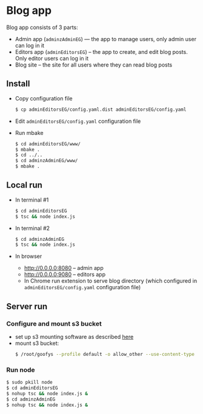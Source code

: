 # Blog app

Blog app consists of 3 parts:
* Admin app (`adminzAdminEG`) — the app to manage users, only admin user can log in it
* Editors app (`adminEditorsEG`) – the app to create, and edit blog posts. Only editor users can log in it
* Blog site – the site for all users where they can read blog posts

## Install 
* Copy configuration file
    ```sh
    $ cp adminEditorsEG/config.yaml.dist adminEditorsEG/config.yaml
    ```
* Edit `adminEditorsEG/config.yaml` configuration file

* Run mbake 
    ```sh
    $ cd adminEditorsEG/www/
    $ mbake .
    $ cd ../..
    $ cd adminzAdminEG/www/
    $ mbake .
    ```

## Local run
* In terminal #1
    ```sh
    $ cd adminEditorsEG
    $ tsc && node index.js
    ```
* In terminal #2
    ```sh
    $ cd adminzAdminEG
    $ tsc && node index.js
    ```

* In browser
    * http://0.0.0.0:8080 – admin app
    * http://0.0.0.0:9080 – editors app
    * In Chrome run extension to serve blog directory (which configured in `adminEditorsEG/config.yaml` configuration file)

## Server run

### Configure and mount s3 bucket
* set up s3 mounting software as described [here](https://github.com/metabake/Metabake-Docs/blob/master/doc/_doc3/docs/ca.md#cloud-mount-s3)
* mount s3 bucket:    
    ```sh
    $ /root/goofys --profile default -o allow_other --use-content-type blog-app-project <PATH-TO-BLOG-DIR>
    ```

### Run node
```sh
$ sudo pkill node
$ cd adminEditorsEG
$ nohup tsc && node index.js &
$ cd adminzAdminEG
$ nohup tsc && node index.js &
```